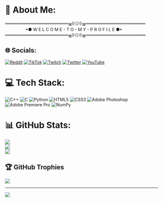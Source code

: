 # 💫 About Me:
═════════════════════ஜ۩۞۩ஜ════════════════════<br>　 　 　　 •● W E L C O M E - T O - M Y - P R O F I L E ●•<br>═════════════════════ஜ۩۞۩ஜ════════════════════


## 🌐 Socials:
[![Reddit](https://img.shields.io/badge/Reddit-%23FF4500.svg?logo=Reddit&logoColor=white)](https://reddit.com/user/scaffiz) [![TikTok](https://img.shields.io/badge/TikTok-%23000000.svg?logo=TikTok&logoColor=white)](https://tiktok.com/@scaffiz) [![Twitch](https://img.shields.io/badge/Twitch-%239146FF.svg?logo=Twitch&logoColor=white)](https://twitch.tv/scaffiz) [![Twitter](https://img.shields.io/badge/Twitter-%231DA1F2.svg?logo=Twitter&logoColor=white)](https://twitter.com/scaffiz) [![YouTube](https://img.shields.io/badge/YouTube-%23FF0000.svg?logo=YouTube&logoColor=white)](https://www.youtube.com/channel/UC3jo2AicZdi04FVmbVBwLlg) 

# 💻 Tech Stack:
![C++](https://img.shields.io/badge/c++-%2300599C.svg?style=flat&logo=c%2B%2B&logoColor=white) ![C](https://img.shields.io/badge/c-%2300599C.svg?style=flat&logo=c&logoColor=white) ![Python](https://img.shields.io/badge/python-3670A0?style=flat&logo=python&logoColor=ffdd54) ![HTML5](https://img.shields.io/badge/html5-%23E34F26.svg?style=flat&logo=html5&logoColor=white) ![CSS3](https://img.shields.io/badge/css3-%231572B6.svg?style=flat&logo=css3&logoColor=white) ![Adobe Photoshop](https://img.shields.io/badge/adobephotoshop-%2331A8FF.svg?style=flat&logo=adobephotoshop&logoColor=white) ![Adobe Premiere Pro](https://img.shields.io/badge/Adobe%20Premiere%20Pro-9999FF.svg?style=flat&logo=Adobe%20Premiere%20Pro&logoColor=white) ![NumPy](https://img.shields.io/badge/numpy-%23013243.svg?style=flat&logo=numpy&logoColor=white)
# 📊 GitHub Stats:
![](https://github-readme-stats.vercel.app/api?username=sergejsaenko&theme=shades-of-purple&hide_border=false&include_all_commits=true&count_private=true)<br/>
![](https://github-readme-streak-stats.herokuapp.com/?user=sergejsaenko&theme=shades-of-purple&hide_border=false)<br/>
![](https://github-readme-stats.vercel.app/api/top-langs/?username=sergejsaenko&theme=shades-of-purple&hide_border=false&include_all_commits=true&count_private=true&layout=compact)

## 🏆 GitHub Trophies
![](https://github-profile-trophy.vercel.app/?username=sergejsaenko&theme=chalk&no-frame=false&no-bg=true&margin-w=4)

---
[![](https://visitcount.itsvg.in/api?id=sergejsaenko&icon=3&color=12)](https://visitcount.itsvg.in)
